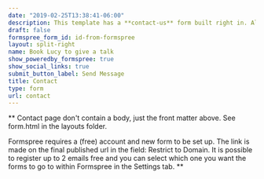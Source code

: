 ```yaml
---
date: "2019-02-25T13:38:41-06:00"
description: This template has a **contact-us** form built right in. All you need to do is add a valid recipient form-id to the front matter of this form page and you're ready to receive submissions.
draft: false
formspree_form_id: id-from-formspree
layout: split-right
name: Book Lucy to give a talk
show_poweredby_formspree: true
show_social_links: true
submit_button_label: Send Message
title: Contact
type: form
url: contact
---
```


** Contact page don't contain a body, just the front matter above.
See form.html in the layouts folder.

Formspree requires a (free) account and new form to be set up. The link is made on the final published url in the field: Restrict to Domain. It is possible to register up to 2 emails free and you can select which one you want the forms to go to within Formspree in the Settings tab.
**
